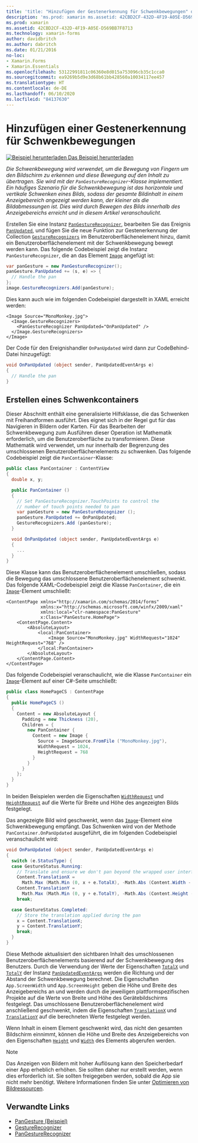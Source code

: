 ```yaml
---
title: 'title: "Hinzufügen der Gestenerkennung für Schwenkbewegungen" description: "In diesem Artikel wird erläutert, wie Sie mit einer Schwenkbewegung ein Bild horizontal und vertikal schwenken, sodass der gesamte Bildinhalt in einem Anzeigebereich angezeigt werden kann, der kleiner als die Bildabmessungen ist."'
description: 'ms.prod: xamarin ms.assetid: 42CBD2CF-432D-4F19-A05E-D569BB7F8713 ms.technology: xamarin-forms author: davidbritch ms.author: dabritch ms.date: 01/21/2016 no-loc: [Xamarin.Forms, Xamarin.Essentials]'
ms.prod: xamarin
ms.assetid: 42CBD2CF-432D-4F19-A05E-D569BB7F8713
ms.technology: xamarin-forms
author: davidbritch
ms.author: dabritch
ms.date: 01/21/2016
no-loc:
- Xamarin.Forms
- Xamarin.Essentials
ms.openlocfilehash: 53122991811c06360e8d015a753096cb35c1cca0
ms.sourcegitcommit: ea9269b5d9e3d68b61bb428560a10034117ee457
ms.translationtype: HT
ms.contentlocale: de-DE
ms.lasthandoff: 06/10/2020
ms.locfileid: "84137630"
---
```

# <a name="adding-a-pan-gesture-recognizer"></a>Hinzufügen einer Gestenerkennung für Schwenkbewegungen

[![Beispiel herunterladen](~/media/shared/download.png) Das Beispiel herunterladen](https://docs.microsoft.com/samples/xamarin/xamarin-forms-samples/workingwithgestures-pangesture)

_Die Schwenkbewegung wird verwendet, um die Bewegung von Fingern um den Bildschirm zu erkennen und diese Bewegung auf den Inhalt zu übertragen. Sie wird mit der `PanGestureRecognizer`-Klasse implementiert. Ein häufiges Szenario für die Schwenkbewegung ist das horizontale und vertikale Schwenken eines Bilds, sodass der gesamte Bildinhalt in einem Anzeigebereich angezeigt werden kann, der kleiner als die Bildabmessungen ist. Dies wird durch Bewegen des Bilds innerhalb des Anzeigebereichs erreicht und in diesem Artikel veranschaulicht._

Erstellen Sie eine Instanz [`PanGestureRecognizer`](xref:Xamarin.Forms.PanGestureRecognizer), bearbeiten Sie das Ereignis [`PanUpdated`](xref:Xamarin.Forms.PanGestureRecognizer.PanUpdated), und fügen Sie die neue Funktion zur Gestenerkennung der Collection [`GestureRecognizers`](xref:Xamarin.Forms.View.GestureRecognizers) im Benutzeroberflächenelement hinzu, damit ein Benutzeroberflächenelement mit der Schwenkbewegung bewegt werden kann. Das folgende Codebeispiel zeigt die Instanz `PanGestureRecognizer`, die an das Element [`Image`](xref:Xamarin.Forms.Image) angefügt ist:

```csharp
var panGesture = new PanGestureRecognizer();
panGesture.PanUpdated += (s, e) => {
  // Handle the pan
};
image.GestureRecognizers.Add(panGesture);
```

Dies kann auch wie im folgenden Codebeispiel dargestellt in XAML erreicht werden:

```xaml
<Image Source="MonoMonkey.jpg">
  <Image.GestureRecognizers>
    <PanGestureRecognizer PanUpdated="OnPanUpdated" />
  </Image.GestureRecognizers>
</Image>
```

Der Code für den Ereignishandler `OnPanUpdated` wird dann zur CodeBehind-Datei hinzugefügt:

```csharp
void OnPanUpdated (object sender, PanUpdatedEventArgs e)
{
  // Handle the pan
}
```

## <a name="creating-a-pan-container"></a>Erstellen eines Schwenkcontainers

Dieser Abschnitt enthält eine generalisierte Hilfsklasse, die das Schwenken mit Freihandformen ausführt. Dies eignet sich in der Regel gut für das Navigieren in Bildern oder Karten. Für das Bearbeiten der Schwenkbewegung zum Ausführen dieser Operation ist Mathematik erforderlich, um die Benutzeroberfläche zu transformieren. Diese Mathematik wird verwendet, um nur innerhalb der Begrenzung des umschlossenen Benutzeroberflächenelements zu schwenken. Das folgende Codebeispiel zeigt die `PanContainer`-Klasse:

```csharp
public class PanContainer : ContentView
{
  double x, y;

  public PanContainer ()
  {
    // Set PanGestureRecognizer.TouchPoints to control the
    // number of touch points needed to pan
    var panGesture = new PanGestureRecognizer ();
    panGesture.PanUpdated += OnPanUpdated;
    GestureRecognizers.Add (panGesture);
  }

  void OnPanUpdated (object sender, PanUpdatedEventArgs e)
  {
    ...
  }
}
```

Diese Klasse kann das Benutzeroberflächenelement umschließen, sodass die Bewegung das umschlossene Benutzeroberflächenelement schwenkt. Das folgende XAML-Codebeispiel zeigt die Klasse `PanContainer`, die ein [`Image`](xref:Xamarin.Forms.Image)-Element umschließt:

```xaml
<ContentPage xmlns="http://xamarin.com/schemas/2014/forms"
             xmlns:x="http://schemas.microsoft.com/winfx/2009/xaml"
             xmlns:local="clr-namespace:PanGesture"
             x:Class="PanGesture.HomePage">
    <ContentPage.Content>
        <AbsoluteLayout>
            <local:PanContainer>
                <Image Source="MonoMonkey.jpg" WidthRequest="1024" HeightRequest="768" />
            </local:PanContainer>
        </AbsoluteLayout>
    </ContentPage.Content>
</ContentPage>
```

Das folgende Codebeispiel veranschaulicht, wie die Klasse `PanContainer` ein [`Image`](xref:Xamarin.Forms.Image)-Element auf einer C#-Seite umschließt:

```csharp
public class HomePageCS : ContentPage
{
  public HomePageCS ()
  {
    Content = new AbsoluteLayout {
      Padding = new Thickness (20),
      Children = {
        new PanContainer {
          Content = new Image {
            Source = ImageSource.FromFile ("MonoMonkey.jpg"),
            WidthRequest = 1024,
            HeightRequest = 768
          }
        }
      }
    };
  }
}
```

In beiden Beispielen werden die Eigenschaften [`WidthRequest`](xref:Xamarin.Forms.VisualElement.WidthRequest) und [`HeightRequest`](xref:Xamarin.Forms.VisualElement.HeightRequest) auf die Werte für Breite und Höhe des angezeigten Bilds festgelegt.

Das angezeigte Bild wird geschwenkt, wenn das [`Image`](xref:Xamarin.Forms.Image)-Element eine Schwenkbewegung empfängt. Das Schwenken wird von der Methode `PanContainer.OnPanUpdated` ausgeführt, die im folgenden Codebeispiel veranschaulicht wird:

```csharp
void OnPanUpdated (object sender, PanUpdatedEventArgs e)
{
  switch (e.StatusType) {
  case GestureStatus.Running:
    // Translate and ensure we don't pan beyond the wrapped user interface element bounds.
    Content.TranslationX =
      Math.Max (Math.Min (0, x + e.TotalX), -Math.Abs (Content.Width - App.ScreenWidth));
    Content.TranslationY =
      Math.Max (Math.Min (0, y + e.TotalY), -Math.Abs (Content.Height - App.ScreenHeight));
    break;

  case GestureStatus.Completed:
    // Store the translation applied during the pan
    x = Content.TranslationX;
    y = Content.TranslationY;
    break;
  }
}
```

Diese Methode aktualisiert den sichtbaren Inhalt des umschlossenen Benutzeroberflächenelements basierend auf der Schwenkbewegung des Benutzers. Durch die Verwendung der Werte der Eigenschaften [`TotalX`](xref:Xamarin.Forms.PanUpdatedEventArgs.TotalX) und [`TotalY`](xref:Xamarin.Forms.PanUpdatedEventArgs.TotalY) der Instanz [`PanUpdatedEventArgs`](xref:Xamarin.Forms.PanUpdatedEventArgs) werden die Richtung und der Abstand der Schwenkbewegung berechnet. Die Eigenschaften `App.ScreenWidth` und `App.ScreenHeight` geben die Höhe und Breite des Anzeigebereichs an und werden durch die jeweiligen plattformspezifischen Projekte auf die Werte von Breite und Höhe des Gerätebildschirms festgelegt. Das umschlossene Benutzeroberflächenelement wird anschließend geschwenkt, indem die Eigenschaften [`TranslationX`](xref:Xamarin.Forms.VisualElement.TranslationX) und [`TranslationY`](xref:Xamarin.Forms.VisualElement.TranslationY) auf die berechneten Werte festgelegt werden.

Wenn Inhalt in einem Element geschwenkt wird, das nicht den gesamten Bildschirm einnimmt, können die Höhe und Breite des Anzeigebereichs von den Eigenschaften [`Height`](xref:Xamarin.Forms.VisualElement.Height) und [`Width`](xref:Xamarin.Forms.VisualElement.Width) des Elements abgerufen werden.

> [!NOTE]
> Das Anzeigen von Bildern mit hoher Auflösung kann den Speicherbedarf einer App erheblich erhöhen. Sie sollten daher nur erstellt werden, wenn dies erforderlich ist. Sie sollten freigegeben werden, sobald die App sie nicht mehr benötigt. Weitere Informationen finden Sie unter [Optimieren von Bildressourcen](~/xamarin-forms/deploy-test/performance.md#optimize-image-resources).

## <a name="related-links"></a>Verwandte Links

- [PanGesture (Beispiel)](https://docs.microsoft.com/samples/xamarin/xamarin-forms-samples/workingwithgestures-pangesture)
- [GestureRecognizer](xref:Xamarin.Forms.GestureRecognizer)
- [PanGestureRecognizer](xref:Xamarin.Forms.PanGestureRecognizer)

